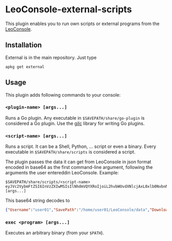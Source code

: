 
# LeoConsole-external-scripts

This plugin enables you to run own scripts or external programs from the
[LeoConsole](https://github.com/BoettcherDasOriginal/LeoConsole).

## Installation

External is in the main repository. Just type

```
apkg get external
```

## Usage

This plugin adds following commands to your console:

### `<plugin-name> [args...]`

Runs a Go plugin. Any executable in `$SAVEPATH/share/go-plugin` is considered a
Go plugin. Use the [gilc](https://github.com/alexcoder04/gilc) library for
writing Go plugins.

### `<script-name> [args...]`

Runs a script. It can be a Shell, Python, ... script or even a binary. Every
executable in `$SAVEPATH/share/scripts` is considered a script.

The plugin passes the data it can get from LeoConsole in json format encoded
in base64 as the first command-line argument, following the arguments the user
entereddin LeoConsole. Example:

```text
$SAVEPATH/share/scripts/<script-name> eyJVc2VybmFtZSI6InVzZXIwMSIsIlNhdmVQYXRoIjoiL2hvbWUvdXNlcjAxL0xlb0NvbnNvbGUvZGF0YSIsIkRvd25sb2FkUGF0aCI6Ii9ob21lL3VzZXIwMS9MZW9Db25zb2xlL2RhdGEvdG1wIiwiVmVyc2lvbiI6IjIuMC4wIn0K [args...]
```

This base64 string decodes to

```json
{"Username":"user01","SavePath":"/home/user01/LeoConsole/data","DownloadPath":"/home/user01/LeoConsole/data/tmp","Version":"2.0.0"}
```

### `exec <program> [args...]`

Executes an arbitrary binary (from your `$PATH`).


